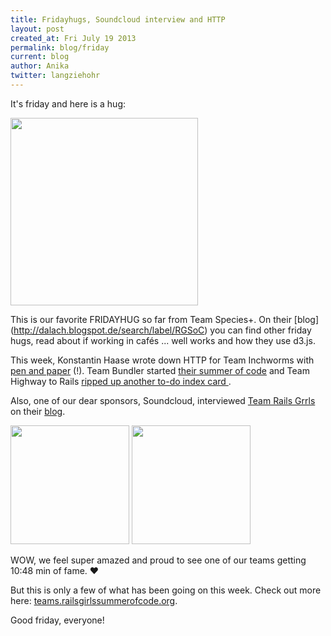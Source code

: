 ```yaml
---
title: Fridayhugs, Soundcloud interview and HTTP
layout: post
created_at: Fri July 19 2013
permalink: blog/friday
current: blog
author: Anika
twitter: langziehohr
---
```



It's friday and here is a hug:

<img src="https://f.cloud.github.com/assets/1711357/825994/e75bd29a-f07a-11e2-9088-3af69f8bcbad.gif" height="300">

This is our favorite FRIDAYHUG so far from Team Species+. On their [blog] (http://dalach.blogspot.de/search/label/RGSoC) you can find other friday hugs, read about if working in cafés ... well works and how they use d3.js.

This week, Konstantin Haase wrote down HTTP for Team Inchworms with [pen and paper](http://inchworms.net/blog/2013-07-18-get-requests/) (!).
Team Bundler started [their summer of code](http://rgsocbundler.github.io/2013/06/30/hello-world.html) and Team Highway to Rails [ripped up another to-do index card ](http://highwaytorails.tumblr.com/post/55700336007/day-12-17-7-2013-nesting-resources).

Also, one of our dear sponsors, Soundcloud, interviewed [Team Rails Grrls](http://teams.railsgirlssummerofcode.org/teams/3) on their [blog](http://blog.soundcloud.com/2013/07/19/rails-girls-summer-of-code-welcoming-nicole-and-laura/).

<img src="http://cdn.tutsplus.com/net.tutsplus.com/authors/jeffreyway/1269259657_omg_cat.gif" height="190">

<img src="https://f.cloud.github.com/assets/1711357/826290/aa8a971e-f081-11e2-9832-1003ab117a06.png" height="190">

 WOW, we feel super amazed and proud to see one of our teams getting 10:48 min of fame. &hearts;

But this is only a few of what has been going on this week. Check out more here: [teams.railsgirlssummerofcode.org](teams.railsgirlssummerofcode.org).

Good friday, everyone!
